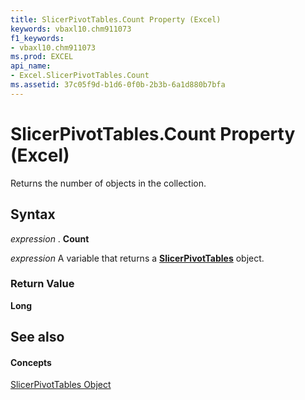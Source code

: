 ```yaml
---
title: SlicerPivotTables.Count Property (Excel)
keywords: vbaxl10.chm911073
f1_keywords:
- vbaxl10.chm911073
ms.prod: EXCEL
api_name:
- Excel.SlicerPivotTables.Count
ms.assetid: 37c05f9d-b1d6-0f0b-2b3b-6a1d880b7bfa
---
```



# SlicerPivotTables.Count Property (Excel)

Returns the number of objects in the collection.


## Syntax

 _expression_ . **Count**

 _expression_ A variable that returns a **[SlicerPivotTables](slicerpivottables-object-excel.md)** object.


### Return Value

 **Long**


## See also


#### Concepts


[SlicerPivotTables Object](slicerpivottables-object-excel.md)

